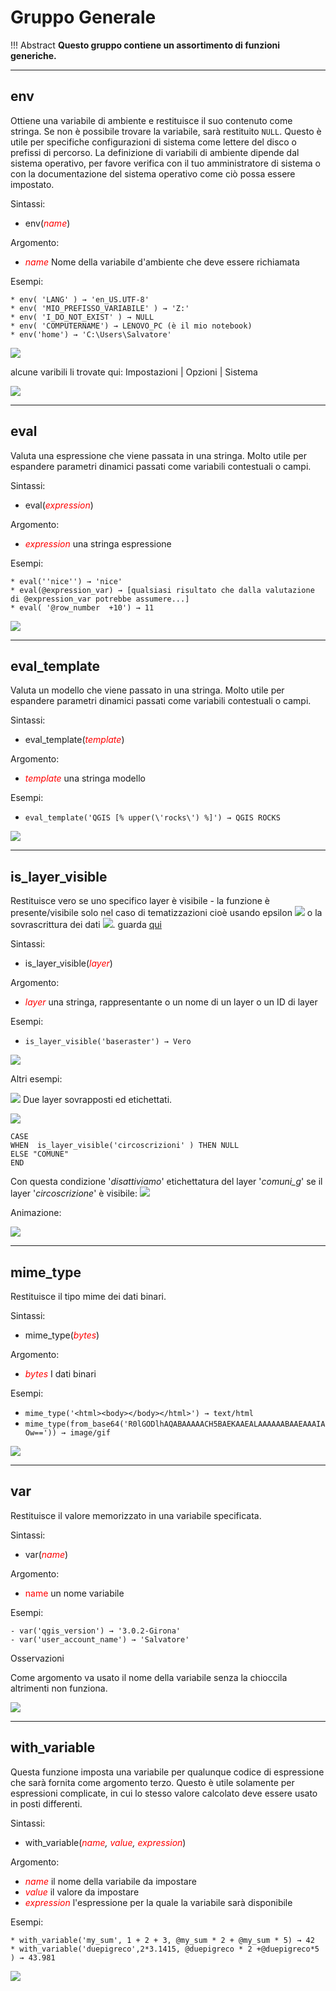 # Gruppo Generale

!!! Abstract
    **Questo gruppo contiene un assortimento di funzioni generiche.**

---

## env

Ottiene una variabile di ambiente e restituisce il suo contenuto come stringa. Se non è possibile trovare la variabile, sarà restituito `NULL`. Questo è utile per specifiche configurazioni di sistema come lettere del disco o prefissi di percorso. La definizione di variabili di ambiente dipende dal sistema operativo, per favore verifica con il tuo amministratore di sistema o con la documentazione del sistema operativo come ciò possa essere impostato.

Sintassi:

* env(*<span style="color:red;">name</span>*)

Argomento:

* *<span style="color:red;">name</span>* Nome della variabile d'ambiente che deve essere richiamata

Esempi:

```
* env( 'LANG' ) → 'en_US.UTF-8'
* env( 'MIO_PREFISSO_VARIABILE' ) → 'Z:'
* env( 'I_DO_NOT_EXIST' ) → NULL
* env( 'COMPUTERNAME') → LENOVO_PC (è il mio notebook)
* env('home') → 'C:\Users\Salvatore'
```

![](../../img/generale/env1.png)

alcune varibili li trovate qui: Impostazioni | Opzioni | Sistema

![](../../img/generale/env_variabili.png)

---

## eval

Valuta una espressione che viene passata in una stringa. Molto utile per espandere parametri dinamici passati come variabili contestuali o campi.

Sintassi:

* eval(*<span style="color:red;">expression</span>*)

Argomento:

* *<span style="color:red;">expression</span>* una stringa espressione

Esempi:

```
* eval(''nice'') → 'nice'
* eval(@expression_var) → [qualsiasi risultato che dalla valutazione di @expression_var potrebbe assumere...]
* eval( '@row_number  +10') → 11
```

![](../../img/generale/eval1.png)

---

## eval_template

Valuta un modello che viene passato in una stringa. Molto utile per espandere parametri dinamici passati come variabili contestuali o campi.

Sintassi:

* eval_template(*<span style="color:red;">template</span>*)

Argomento:

* *<span style="color:red;">template</span>* una stringa modello

Esempi:

- `eval_template('QGIS [% upper(\'rocks\') %]') → QGIS ROCKS`

![](../../img/generale/eval_template1.png)

---

## is_layer_visible

Restituisce vero se uno specifico layer è visibile - la funzione è presente/visibile solo nel caso di tematizzazioni cioè usando epsilon ![](../../img/mIconExpression.png) o la sovrascrittura dei dati ![](../../img/mIconDataDefine.png). guarda [qui](https://github.com/qgis/QGIS/pull/4045)

Sintassi:

* is_layer_visible(_<span style="color:red;">layer</span>_)

Argomento:

* _<span style="color:red;">layer</span>_ una stringa, rappresentante o un nome di un layer o un ID di layer

Esempi:

* `is_layer_visible('baseraster') → Vero`

![](../../img/generale/is_layer_visible1.png)


Altri esempi:

![](../../img/generale/is_layer_visible3.png)
Due layer sovrapposti ed etichettati.

![](../../img/generale/is_layer_visible2.png)

```
CASE 
WHEN  is_layer_visible('circoscrizioni' ) THEN NULL
ELSE "COMUNE" 
END
```

Con questa condizione '_disattiviamo_' etichettatura del layer '_comuni_g_' se il layer '_circoscrizione_' è visibile:
![](../../img/generale/is_layer_visible4.png)

Animazione:

![](../../img/generale/is_layer_visible5.gif)

---

## mime_type

Restituisce il tipo mime dei dati binari.

Sintassi:

* mime_type(_<span style="color:red;">bytes</span>_)

Argomento:

* _<span style="color:red;">bytes</span>_ I dati binari

Esempi:

* `mime_type('<html><body></body></html>') → text/html`
* `mime_type(from_base64('R0lGODlhAQABAAAAACH5BAEKAAEALAAAAAABAAEAAAIAOw==')) → image/gif`

![](../../img/generale/mime_type1.png)

---

## var

Restituisce il valore memorizzato in una variabile specificata.

Sintassi:

* var(*<span style="color:red;">name</span>*)

Argomento:

* <span style="color:red;">name</span> un nome variabile

Esempi:

```
- var('qgis_version') → '3.0.2-Girona'
- var('user_account_name') → 'Salvatore'
```

Osservazioni

Come argomento va usato il nome della variabile senza la chioccila altrimenti non funziona.

![](../../img/generale/var1.png)

---

## with_variable

Questa funzione imposta una variabile per qualunque codice di espressione che sarà fornita come argomento terzo. Questo è utile solamente per espressioni complicate, in cui lo stesso valore calcolato deve essere usato in posti differenti.

Sintassi:

* with_variable(*<span style="color:red;">name</span>, <span style="color:red;">value</span>, <span style="color:red;">expression</span>*)

Argomento:

* *<span style="color:red;">name</span>* il nome della variabile da impostare
* *<span style="color:red;">value</span>* il valore da impostare
* *<span style="color:red;">expression</span>* l'espressione per la quale la variabile sarà disponibile

Esempi:

```
* with_variable('my_sum', 1 + 2 + 3, @my_sum * 2 + @my_sum * 5) → 42
* with_variable('duepigreco',2*3.1415, @duepigreco * 2 +@duepigreco*5 ) → 43.981
```

![](../../img/generale/with_variable1.png)
